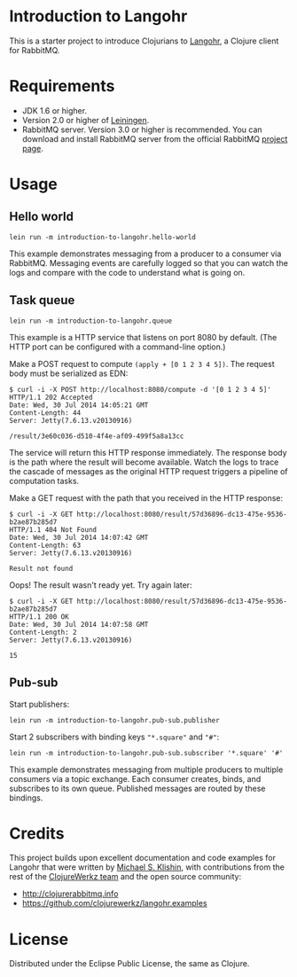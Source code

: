 # Introduction to Langohr

This is a starter project to introduce Clojurians to
[Langohr](https://github.com/michaelklishin/langohr), a Clojure client
for RabbitMQ.

# Requirements

- JDK 1.6 or higher.
- Version 2.0 or higher of [Leiningen](http://leiningen.org/).
- RabbitMQ server. Version 3.0 or higher is recommended. You can
  download and install RabbitMQ server from the official RabbitMQ
  [project page](http://www.rabbitmq.com/).

# Usage

## Hello world

    lein run -m introduction-to-langohr.hello-world

This example demonstrates messaging from a producer to a consumer via
RabbitMQ. Messaging events are carefully logged so that you can watch
the logs and compare with the code to understand what is going on.

## Task queue

    lein run -m introduction-to-langohr.queue

This example is a HTTP service that listens on port 8080 by default.
(The HTTP port can be configured with a command-line option.)

Make a POST request to compute `(apply + [0 1 2 3 4 5])`. The
request body must be serialized as EDN:

    $ curl -i -X POST http://localhost:8080/compute -d '[0 1 2 3 4 5]'
    HTTP/1.1 202 Accepted
    Date: Wed, 30 Jul 2014 14:05:21 GMT
    Content-Length: 44
    Server: Jetty(7.6.13.v20130916)
    
    /result/3e60c036-d510-4f4e-af09-499f5a8a13cc

The service will return this HTTP response immediately. The response
body is the path where the result will become available. Watch the logs
to trace the cascade of messages as the original HTTP request triggers a
pipeline of computation tasks.

Make a GET request with the path that you received in the HTTP response:

    $ curl -i -X GET http://localhost:8080/result/57d36896-dc13-475e-9536-b2ae87b285d7
    HTTP/1.1 404 Not Found
    Date: Wed, 30 Jul 2014 14:07:42 GMT
    Content-Length: 63
    Server: Jetty(7.6.13.v20130916)
    
    Result not found

Oops! The result wasn't ready yet. Try again later:

    $ curl -i -X GET http://localhost:8080/result/57d36896-dc13-475e-9536-b2ae87b285d7
    HTTP/1.1 200 OK
    Date: Wed, 30 Jul 2014 14:07:58 GMT
    Content-Length: 2
    Server: Jetty(7.6.13.v20130916)
    
    15

## Pub-sub

Start publishers:

    lein run -m introduction-to-langohr.pub-sub.publisher

Start 2 subscribers with binding keys `"*.square"` and `"#"`:

    lein run -m introduction-to-langohr.pub-sub.subscriber '*.square' '#'

This example demonstrates messaging from multiple producers to multiple
consumers via a topic exchange. Each consumer creates, binds, and
subscribes to its own queue. Published messages are routed by these
bindings.

# Credits

This project builds upon excellent documentation and code examples for
Langohr that were written by [Michael S.
Klishin](https://github.com/michaelklishin), with contributions from the
rest of the [ClojureWerkz team](http://clojurewerkz.org/) and the open
source community:

- http://clojurerabbitmq.info
- https://github.com/clojurewerkz/langohr.examples

# License

Distributed under the Eclipse Public License, the same as Clojure.
